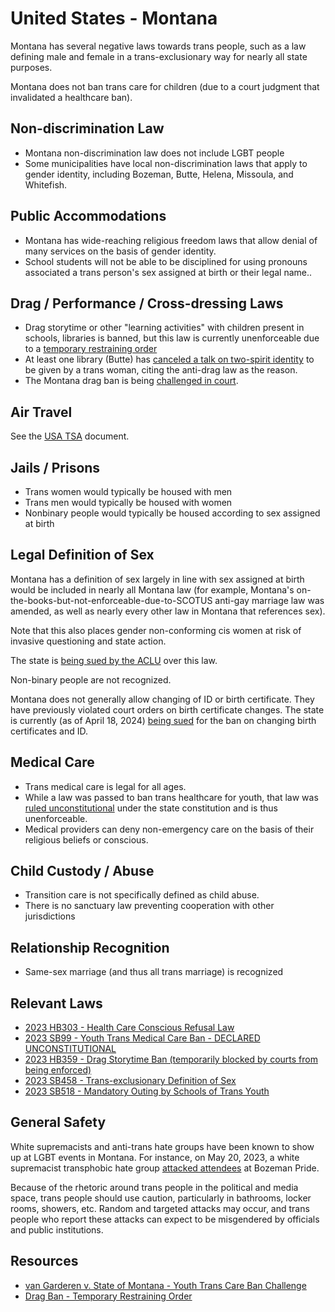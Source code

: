# United States - Montana

Montana has several negative laws towards trans people, such as a law
defining male and female in a trans-exclusionary way for nearly all
state purposes.

Montana does not ban trans care for children (due to a court judgment
that invalidated a healthcare ban).

## Non-discrimination Law

 * Montana non-discrimination law does not include LGBT people
 * Some municipalities have local non-discrimination laws that apply to
   gender identity, including Bozeman, Butte, Helena, Missoula, and Whitefish.

## Public Accommodations

 * Montana has wide-reaching religious freedom laws that allow denial of
   many services on the basis of gender identity.
 * School students will not be able to be disciplined for using
   pronouns associated a trans person's sex assigned at birth or their
   legal name..

## Drag / Performance / Cross-dressing Laws

 * Drag storytime or other "learning activities" with children present
   in schools, libraries is banned, but this law is currently
   unenforceable due to a [temporary restraining
   order](https://storage.courtlistener.com/recap/gov.uscourts.mtd.73809/gov.uscourts.mtd.73809.13.0.pdf)
 * At least one library (Butte) has [canceled a talk on two-spirit
   identity](https://mtstandard.com/news/local/butte-silver-bow-county-halts-transgender-woman-s-library-lecture/article_9771f330-00d3-11ee-9c16-6fa909f26697.html)
   to be given by a trans woman, citing the anti-drag law as the reason.
 * The Montana drag ban is being
   [challenged in court](https://billingsgazette.com/montana-drag-reading-ban-lawsuit/article_bbbc9f32-f278-5957-9f09-504fdbe02450.html).

## Air Travel

See the [USA TSA](notes/tsa.md) document.

## Jails / Prisons

 * Trans women would typically be housed with men
 * Trans men would typically be housed with women
 * Nonbinary people would typically be housed according to sex
   assigned at birth

## Legal Definition of Sex

Montana has a definition of sex largely in line with sex assigned at birth
would be included in nearly all Montana law (for example, Montana's
on-the-books-but-not-enforceable-due-to-SCOTUS anti-gay marriage law was
amended, as well as nearly every other law in Montana that references
sex).

Note that this also places gender non-conforming cis women at risk of
invasive questioning and state action.

The state is [being sued by the ACLU](https://www.aclumontana.org/en/cases/dandilion-cloverdale-et-al-vs-austin-knudsen-et-al)
over this law.

Non-binary people are not recognized.

Montana does not generally allow changing of ID or birth certificate.
They have previously violated court orders on birth certificate changes.
The state is currently (as of April 18, 2024) [being
sued](https://thehill.com/homenews/lgbtq/4603075-montana-sued-over-refusal-to-amend-transgender-peoples-identity-documents/)
for the ban on changing birth certificates and ID.

## Medical Care

 * Trans medical care is legal for all ages.
 * While a law was passed to ban trans healthcare for youth, that law
   was [ruled
   unconstitutional](https://www.erininthemorning.com/p/landmark-ruling-montana-judge-blocks)
   under the state constitution and is thus unenforceable.
 * Medical providers can deny non-emergency care on the basis of their
   religious beliefs or conscious.

## Child Custody / Abuse

 * Transition care is not specifically defined as child abuse.
 * There is no sanctuary law preventing cooperation with other
   jurisdictions
 
## Relationship Recognition

 * Same-sex marriage (and thus all trans marriage) is recognized

## Relevant Laws

 * [2023 HB303 - Health Care Conscious Refusal Law](https://legiscan.com/MT/text/HB303/id/2785644)
 * [2023 SB99 - Youth Trans Medical Care Ban - DECLARED UNCONSTITUTIONAL](https://legiscan.com/MT/text/SB99/id/2786141)
 * [2023 HB359 - Drag Storytime Ban (temporarily blocked by courts from being enforced)](https://legiscan.com/MT/text/HB359/id/2804104)
 * [2023 SB458 - Trans-exclusionary Definition of Sex](https://legiscan.com/MT/text/SB458/id/2796910)
 * [2023 SB518 - Mandatory Outing by Schools of Trans Youth](https://legiscan.com/MT/text/SB518/id/2800789)

## General Safety

White supremacists and anti-trans hate groups have been known to show up
at LGBT events in Montana. For instance, on May 20, 2023, a white
supremacist transphobic hate group [attacked attendees](https://www.losangelesblade.com/2023/05/21/bozeman-pride-marred-by-white-supremacy-anti-lgbtq-groups/)
at Bozeman Pride.

Because of the rhetoric around trans people in the political and media
space, trans people should use caution, particularly in bathrooms,
locker rooms, showers, etc.  Random and targeted attacks may occur, and
trans people who report these attacks can expect to be misgendered by
officials and public institutions.

## Resources

 * [van Garderen v. State of Montana - Youth Trans Care Ban Challenge](https://lambdalegal.org/case/van-garderen-v-state-of-montana/)
 * [Drag Ban - Temporary Restraining Order](https://storage.courtlistener.com/recap/gov.uscourts.mtd.73809/gov.uscourts.mtd.73809.13.0.pdf)
